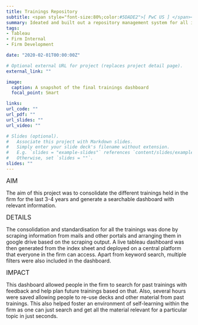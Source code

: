 ```yaml
---
title: Trainings Repository
subtitle: <span style="font-size:80%;color:#5DADE2">[ PwC US ] </span><span style="font-size:80%">Prasang Gupta, <a href="https://www.linkedin.com/in/deepesh-hiran-4206296/" target="_blank">Deepesh Hiran</a></span>
summary: Ideated and built out a repository management system for all internal trainings to boost self-learning and incorporate feedback into future trainings
tags:
- Tableau
- Firm Internal
- Firm Development

date: "2020-02-01T00:00:00Z"

# Optional external URL for project (replaces project detail page).
external_link: ""

image:
  caption: A snapshot of the final trainings dashboard
  focal_point: Smart

links:
url_code: ""
url_pdf: ""
url_slides: ""
url_video: ""

# Slides (optional).
#   Associate this project with Markdown slides.
#   Simply enter your slide deck's filename without extension.
#   E.g. `slides = "example-slides"` references `content/slides/example-slides.md`.
#   Otherwise, set `slides = ""`.
slides: ""
---
```


<span style="font-style:bold;font-size:120%"><a class="mt-1">AIM</a></span>

The aim of this project was to consolidate the different trainings held in the firm for the last 3-4 years and generate a searchable dashboard with relevant information.

<span style="font-style:bold;font-size:120%"><a class="mt-1">DETAILS</a></span>

The consolidation and standardisation for all the trainings was done by scraping information from mails and other portals and arranging them in google drive based on the scraping output. A live tableau dashboard was then generated from the index sheet and deployed on a central platform that everyone in the firm can access. Apart from keyword search, multiple filters were also included in the dashboard.

<span style="font-style:bold;font-size:120%"><a class="mt-1">IMPACT</a></span>

This dashboard allowed people in the firm to search for past trainings with feedback and help plan future trainings based on that. Also, several hours were saved allowing people to re-use decks and other material from past trainings. This also helped foster an environment of self-learning within the firm as one can just search and get all the material relevant for a particular topic in just seconds.